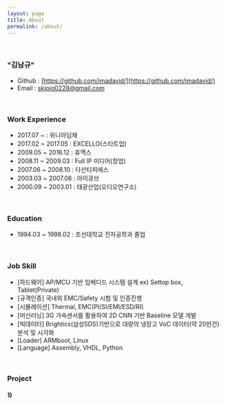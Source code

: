 ```yaml
---
layout: page
title: About
permalink: /about/
---
```


<br/>

### "김남규"
- Github : [https://github.com/imadavid/](https://github.com/imadavid/)     
- Email : skipio0228@gmail.com

<br/>

### Work Experience

- 2017.07 ~            : 위니아딤채
- 2017.02 ~ 2017.05    : EXCELLO(스타트업)
- 2009.05 ~ 2016.12    : 휴맥스
- 2008.11 ~ 2009.03    : Full IP 미디어(창업)
- 2007.06 ~ 2008.10    : 다산티피에스
- 2003.03 ~ 2007.06    : 아이큐브
- 2000.09 ~ 2003.01    : 태광산업(오디오연구소)

<br/>

### Education
- 1994.03 ~ 1998.02 : 조선대학교 전자공학과 졸업

<br/>

### Job Skill
- [하드웨어] AP/MCU 기반 임베디드 시스템 설계  ex) Settop box, Tablet(Private)
- [규격인증] 국내외 EMC/Safety 시험 및 인증진행
- [시뮬레이션] Thermal, EMC(PI/SI/EMI/ESD/RI)
- [머신러닝] 3G 가속센서를 활용하여 2D CNN 기반 Baseline 모델 개발
- [빅데이터] Brightics(삼성SDS)기반으로 대량의 냉장고 VoC 데이터(약 20만건) 분석 및 시각화  
- [Loader] ARMboot, Linux
- [Language] Assembly, VHDL, Python

<br/>

### Project 

#### <b> 1)
